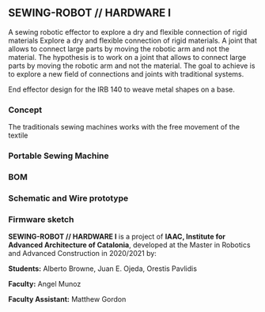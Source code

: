 ## **SEWING-ROBOT // HARDWARE I**
A sewing robotic effector to explore a dry and flexible connection of rigid materials
Explore a dry and flexible connection of rigid materials. A joint that allows to connect large parts by moving the robotic arm and not the material.
The hypothesis is to work on a joint that allows to connect large parts by moving the robotic arm and not the material. The goal to achieve is to explore a new field of connections and joints with traditional systems.

End effector design for the IRB 140 to weave metal shapes on a base.
### **Concept**
The traditionals sewing machines works with the free movement of the textile

### **Portable Sewing Machine**

### **BOM**

### **Schematic and Wire prototype**

### **Firmware sketch**


**SEWING-ROBOT // HARDWARE I** is a project of **IAAC, Institute for Advanced Architecture of Catalonia**, developed at the Master in Robotics and Advanced Construction in 2020/2021 by:

**Students:** Alberto Browne, Juan E. Ojeda, Orestis Pavlidis

**Faculty:** Angel Munoz

**Faculty Assistant:** Matthew Gordon
